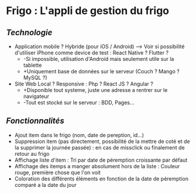 # Frigo : L'appli de gestion du frigo

## *Technologie* 

- Application mobile ? Hybride (pour iOS / Android) --> Voir si possibilité d'utiliser iPhone comme device de test : React Native ? Flutter ?
  - -Si impossible, utilisation d'Android mais seulement utile sur la tablette 
  -  +Uniquement base de données sur le serveur (Couch ? Mango ? MySQL ?)
-  Site Web Local ? Responsive : Php ? React JS ? Angular ? 
   -  +Disponible tout systeme, juste une adresse a rentrer sur le navigateur
   -  -Tout est stocké sur le serveur : BDD, Pages...

## *Fonctionnalités*
- Ajout item dans le frigo (nom, date de pereption, id...)
- Suppression item (pas directement, possibilité de la mettre de coté et de la supprimer la journée passée) : en cas de missclick ou finalement de retour au frigo
- Affichage liste d'item : Tri par date de péremption croissante par défaut
- Affichage des itemps a manger absolument hors de la liste : Couleur rouge, première chose que l'on voit
- Coloration des différents éléments en fonction de la date de péremption comparé a la date du jour
